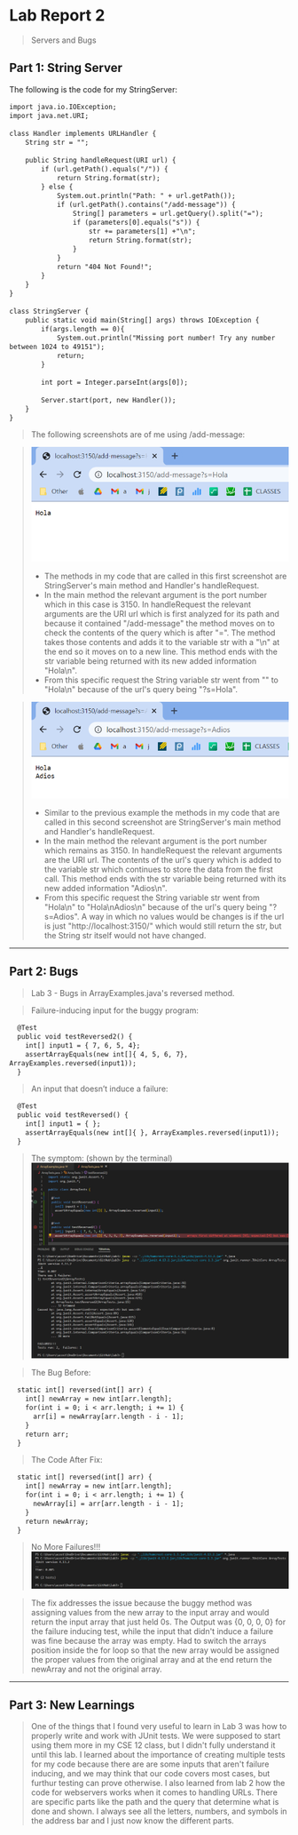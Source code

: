 # Lab Report 2
> Servers and Bugs

## Part 1: String Server
The following is the code for my StringServer:
```
import java.io.IOException;
import java.net.URI;

class Handler implements URLHandler {
    String str = "";

    public String handleRequest(URI url) {
        if (url.getPath().equals("/")) {
            return String.format(str);
        } else {
            System.out.println("Path: " + url.getPath());
            if (url.getPath().contains("/add-message")) {
                String[] parameters = url.getQuery().split("=");
                if (parameters[0].equals("s")) {
                    str += parameters[1] +"\n";
                    return String.format(str);
                }
            }
            return "404 Not Found!";
        }
    }
}

class StringServer {
    public static void main(String[] args) throws IOException {
        if(args.length == 0){
            System.out.println("Missing port number! Try any number between 1024 to 49151");
            return;
        }

        int port = Integer.parseInt(args[0]);

        Server.start(port, new Handler());
    }
}
```
> The following screenshots are of me using /add-message:

> ![Image](L2-P1.png)
> - The methods in my code that are called in this first screenshot are StringServer's main method and Handler's handleRequest. 
> - In the main method the relevant argument is the port number which in this case is 3150. In handleRequest the relevant arguments are the URI url which is first
> analyzed for its path and because it contained "/add-message" the method moves on to check the contents of the query which is after "=". The method takes those
> contents and adds it to the variable str with a "\n" at the end so it moves on to a new line. This method ends with the str variable being returned with its new
> added information "Hola\n". 
> - From this specific request the String variable str went from "" to "Hola\n" because of the url's query being "?s=Hola".


> ![Image](L2-P2.png) 
> - Similar to the previous example the methods in my code that are called in this second screenshot are StringServer's main method and Handler's handleRequest. 
> - In the main method the relevant argument is the port number which remains as 3150. In handleRequest the relevant arguments are the URI url. The contents of
> the url's query which is added to the variable str which continues to store the data from the first call. This method ends with the str variable being returned with its new added information "Adios\n". 
> - From this specific request the String variable str went from "Hola\n" to "Hola\nAdios\n" because of the url's query being "?s=Adios". A way in which no values would be changes is if the url is just "http://localhost:3150/" which would still return the str, but the String str itself would not have changed.
---
## Part 2: Bugs
> Lab 3 - Bugs in ArrayExamples.java's reversed method.

> Failure-inducing input for the buggy program:
```
  @Test
  public void testReversed2() {
    int[] input1 = { 7, 6, 5, 4};
    assertArrayEquals(new int[]{ 4, 5, 6, 7}, ArrayExamples.reversed(input1));
  }
 ```
> An input that doesn’t induce a failure:
```
  @Test
  public void testReversed() {
    int[] input1 = { };
    assertArrayEquals(new int[]{ }, ArrayExamples.reversed(input1));
  }
```
> The symptom: (shown by the terminal)
> ![Image](L2-P3.png)

> The Bug Before:
```
  static int[] reversed(int[] arr) {
    int[] newArray = new int[arr.length];
    for(int i = 0; i < arr.length; i += 1) {
      arr[i] = newArray[arr.length - i - 1];
    }
    return arr; 
  }
```
> The Code After Fix:
```
  static int[] reversed(int[] arr) {
    int[] newArray = new int[arr.length];
    for(int i = 0; i < arr.length; i += 1) {
      newArray[i] = arr[arr.length - i - 1];
    }
    return newArray; 
  } 
```
> No More Failures!!!
> ![Image](L2-P4.png)

> The fix addresses the issue because the buggy method was assigning values from the new array to the input array and would return the input array that just held 0s.
> The Output was {0, 0, 0, 0} for the failure inducing test, while the input that didn't induce a failure was fine because the array was empty. Had to switch the
> arrays position inside the for loop so that the new array would be assigned the proper values from the original array and at the end return the newArray and not the
> original array.
---
## Part 3: New Learnings
> One of the things that I found very useful to learn in Lab 3 was how to properly write and work with JUnit tests. We were supposed to start using them more in my CSE 12 class, but I didn't fully understand it until this lab. I learned about the importance of creating multiple tests for my code because there are are some inputs that aren't failure inducing, and we may think that our code covers most cases, but furthur testing can prove otherwise. I also learned from lab 2 how the code for webservers works when it comes to handling URLs. There are specific parts like the path and the query that determine what is done and shown. I always see all the letters, numbers, and symbols in the address bar and I just now know the different parts.
